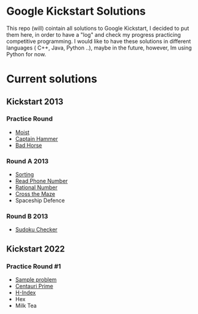 # Google Kickstart Solutions
This repo (will) cointain all solutions to Google Kickstart, I decided to put them here, in order to have a "log" and check my progress practicing competitive programming. I would like to have these solutions in different languages ( C++, Java, Python ..), maybe in the future, however, Im using Python for now. 

# Current solutions
## Kickstart 2013
### Practice Round

 - [Moist](https://codingcompetitions.withgoogle.com/kickstart/round/0000000000434944/0000000000434c05)
 - [Captain Hammer](https://codingcompetitions.withgoogle.com/kickstart/round/0000000000434944/0000000000434d9a)
 - [Bad Horse](https://codingcompetitions.withgoogle.com/kickstart/round/0000000000434944/0000000000434749)
### Round A 2013
- [Sorting](https://codingcompetitions.withgoogle.com/kickstart/round/0000000000434ba1/0000000000434ad6)
- [Read Phone Number](https://codingcompetitions.withgoogle.com/kickstart/round/0000000000434ba1/0000000000434813)
- [Rational Number](https://codingcompetitions.withgoogle.com/kickstart/round/0000000000434ba1/0000000000434b3c)
- [Cross the Maze](https://codingcompetitions.withgoogle.com/kickstart/round/0000000000434ba1/00000000004347b2#problem)
- Spaceship Defence
### Round B 2013
- [Sudoku Checker](https://codingcompetitions.withgoogle.com/kickstart/round/0000000000434ad7/00000000004347b3#problem)


## Kickstart 2022

### Practice Round #1
- [Sample problem](https://codingcompetitions.withgoogle.com/kickstart/round/00000000008f4332/0000000000942404)
- [Centauri Prime](https://codingcompetitions.withgoogle.com/kickstart/round/00000000008f4332/0000000000941ec5)
- [H-Index](https://codingcompetitions.withgoogle.com/kickstart/round/00000000008f4332/0000000000941e56)
- Hex
- Milk Tea